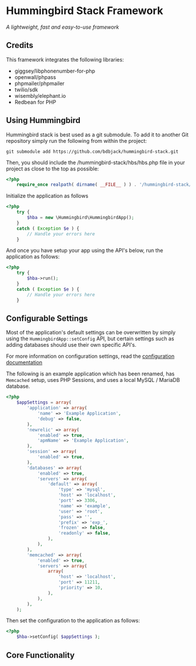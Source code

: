 # Hummingbird Stack Framework

*A lightweight, fast and easy-to-use framework*

## Credits

This framework integrates the following libraries:

* giggsey/libphonenumber-for-php
* openwall/phpass
* phpmailer/phpmailer
* twilio/sdk
* wisembly/elephant.io
* Redbean for PHP

## Using Hummingbird

Hummingbird stack is best used as a git submodule. To add it to another Git repository simply run the following from within the project:

```
git submodule add https://github.com/bdbjack/hummingbird-stack.git
```

Then, you should include the /hummingbird-stack/hbs/hbs.php file in your project as close to the top as possible:

```php
<?php
	require_once realpath( dirname( __FILE__ ) ) . '/hummingbird-stack/hbs/hbs.php';
```

Initialize the application as follows

```php
<?php
	try {
		$hba = new \Hummingbird\HummingbirdApp();
	}
	catch ( Exception $e ) {
		// Handle your errors here
	}
```

And once you have setup your app using the API's below, run the application as follows:

```php
<?php
	try {
		$hba->run();
	}
	catch ( Exception $e ) {
		// Handle your errors here
	}
```

## Configurable Settings

Most of the application's default settings can be overwritten by simply using the `HummingbirdApp::setConfig` API, but certain settings such as adding databases should use their own specific API's.

For more information on configuration settings, read the [configuration documentation](../master/READMES/config.md)

The following is an example application which has been renamed, has `Memcached` setup, uses PHP Sessions, and uses a local MySQL / MariaDB database.

```php
<?php
	$appSettings = array(
		'application' => array(
			'name' => 'Example Application',
			'debug' => false,
		),
		'newrelic' => array(
			'enabled' => true,
			'apmName' => 'Example Application',
		),
		'session' => array(
			'enabled' => true,
		),
		'databases' => array(
			'enabled' => true,
			'servers' => array(
				'default' => array(
					'type' => 'mysql',
					'host' => 'localhost',
					'port' => 3306,
					'name' => 'example',
					'user' => 'root',
					'pass' => '',
					'prefix' => 'exp_',
					'frozen' => false,
					'readonly' => false,
				),
			),
		),
		'memcached' => array(
			'enabled' => true,
			'servers' => array(
				array(
					'host' => 'localhost',
					'port' => 11211,
					'priority' => 10,
				),
			),
		),
	);
```

Then set the configuration to the application as follows:

```php
<?php
	$hba->setConfig( $appSettings );
```

## Core Functionality

